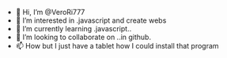 - 👋 Hi, I’m @VeroRi777
- 👀 I’m interested in .javascript and create webs
- 🌱 I’m currently learning .javascript..
- 💞️ I’m looking to collaborate on ..in github.
- 📫 How but I just have a tablet how I could install that program 

<!---
VeroRi777/VeroRi777 is a ✨ special ✨ repository because its `README.md` (this file) appears on your GitHub profile.
You can click the Preview link to take a look at your changes.
--->
